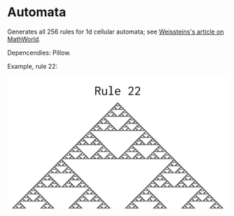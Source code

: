 # Automata

Generates all 256 rules for 1d cellular automata; see [Weissteins's article on MathWorld](https://mathworld.wolfram.com/ElementaryCellularAutomaton.html).

Depencendies: Pillow.

Example, rule 22:

![Rule 22](r22.png)
